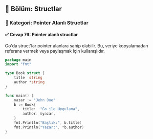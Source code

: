 ## 📘 Bölüm: Structlar  
### 🔹 Kategori: Pointer Alanlı Structlar  
#### ✅ Cevap 76: Pointer alanlı structlar

Go'da struct'lar pointer alanlara sahip olabilir. Bu, veriye kopyalamadan referans vermek veya paylaşmak için kullanışlıdır.

```go
package main
import "fmt"

type Book struct {
    title  string
    author *string
}

func main() {
    yazar := "John Doe"
    b := Book{
        title:  "Go ile Uygulama",
        author: &yazar,
    }
    fmt.Println("Başlık:", b.title)
    fmt.Println("Yazar:", *b.author)
}
```
